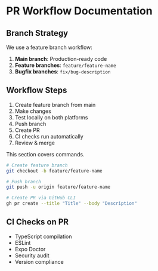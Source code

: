 # PR Workflow Documentation

## Branch Strategy

We use a feature branch workflow:

1. **Main branch**: Production-ready code
2. **Feature branches**: `feature/feature-name`
3. **Bugfix branches**: `fix/bug-description`

## Workflow Steps

1. Create feature branch from main
2. Make changes
3. Test locally on both platforms
4. Push branch
5. Create PR
6. CI checks run automatically
7. Review & merge

<commands>
This section covers commands.

```bash
# Create feature branch
git checkout -b feature/feature-name

# Push branch
git push -u origin feature/feature-name

# Create PR via GitHub CLI
gh pr create --title "Title" --body "Description"
```

## CI Checks on PR

- TypeScript compilation
- ESLint
- Expo Doctor
- Security audit
- Version compliance
</commands>